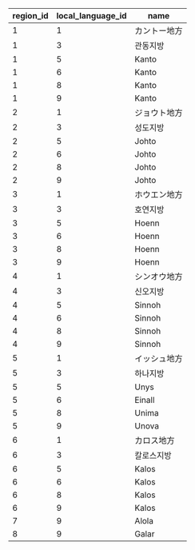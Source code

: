 | region_id | local_language_id |  name  |
|-----------|-------------------|--------|
| 1         | 1                 | カントー地方 |
| 1         | 3                 | 관동지방   |
| 1         | 5                 | Kanto  |
| 1         | 6                 | Kanto  |
| 1         | 8                 | Kanto  |
| 1         | 9                 | Kanto  |
| 2         | 1                 | ジョウト地方 |
| 2         | 3                 | 성도지방   |
| 2         | 5                 | Johto  |
| 2         | 6                 | Johto  |
| 2         | 8                 | Johto  |
| 2         | 9                 | Johto  |
| 3         | 1                 | ホウエン地方 |
| 3         | 3                 | 호연지방   |
| 3         | 5                 | Hoenn  |
| 3         | 6                 | Hoenn  |
| 3         | 8                 | Hoenn  |
| 3         | 9                 | Hoenn  |
| 4         | 1                 | シンオウ地方 |
| 4         | 3                 | 신오지방   |
| 4         | 5                 | Sinnoh |
| 4         | 6                 | Sinnoh |
| 4         | 8                 | Sinnoh |
| 4         | 9                 | Sinnoh |
| 5         | 1                 | イッシュ地方 |
| 5         | 3                 | 하나지방   |
| 5         | 5                 | Unys   |
| 5         | 6                 | Einall |
| 5         | 8                 | Unima  |
| 5         | 9                 | Unova  |
| 6         | 1                 | カロス地方  |
| 6         | 3                 | 칼로스지방  |
| 6         | 5                 | Kalos  |
| 6         | 6                 | Kalos  |
| 6         | 8                 | Kalos  |
| 6         | 9                 | Kalos  |
| 7         | 9                 | Alola  |
| 8         | 9                 | Galar  |
